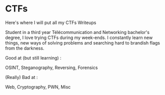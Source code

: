 # CTFs

Here's where I will put all my CTFs Writeups

Student in a third year Télécommunication and Networking bachelor's degree, I love trying CTFs during my week-ends.
I constantly learn new things, new ways of solving problems and searching hard to brandish flags from the darkness.

Good at (but still learning) : 

OSINT, Steganography, Reversing, Forensics

(Really) Bad at : 

Web, Cryptography, PWN, Misc 

